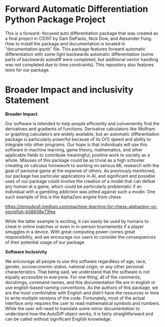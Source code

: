 # Forward Automatic Differentiation Python Package Project
This is a forward- focused auto differentiation package that was created as a final project in CS107 by Sam DePaolo, Nick Dow, and Alexander Fung. How to install the package and documentation is located in "documentation.ipynb" file. This package features forward automatic differentiation with some light backwards automatic differentiation (some parts of backwards autodiff were completed, but additional vector handling was not completed due to time constraints). This repository also features tests for our package. 

# Broader Impact and inclusivity Statement

  **Broader Impact**
  
  Our software is intended to help people efficiently and conveniently find the derivatives and gradients of functions. Derivative calculators like Wolfram or graphing calculators are widely available, but an automatic differentiation package is particularly powerful because of its O(1) speed and ability to integrate into other programs. Our hope is that individuals will use this software in machine learning, game theory, mathematics, and other applicable fields to contribute meaningful, positive work to society as a whole. Misuses of this package could be as trivial as a high schooler cheating on calculus homework to working on serious ML research with the goal of personal game at the expense of others. As previously mentioned, our package has particular applications in AI, and significant and possible uses of our package could involve the creation of a model that can defeat any human at a game, which could be particularly problematic if an individual with a gambling addiction was pitted against such a model. One such example of this is the AlphaZero engine from chess:

  https://mmsubra1.medium.com/machine-learning-for-chess-alphazero-vs-stockfish-b58638e73fee

  While the latter example is exciting, it can easily be used by humans to cheat in online matches or even in in-person tournaments if a player smuggles in a device. With great computing power comes great responsibility, and we encourage our users to consider the consequences of their potential usage of our package.

  **Software Inclusivity**

  We encourage all people to use this software regardless of age, race, gender, socioeconomic status, national origin, or any other personal characteristics. That being said, we understand that the software is not equally accessible to everyone. For one thing, all of the comments, docstrings, command names, and this documentation file are in english or use english-based naming conventions. As the authors of this package, we are the most comfortable with English and didn’t have the resources or time to write multiple versions of the code. Fortunately, most of the actual interface only requires the user to read mathematical symbols and numbers. While the user will need to translate some minor documentation to understand how the AutoDiff object works, it is fairly straightforward and can be called without significant English knowledge.